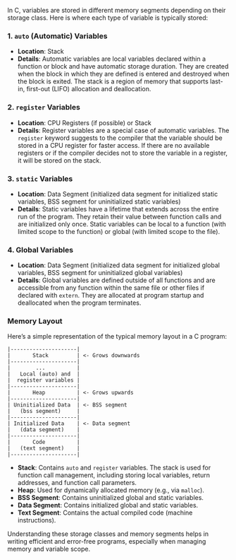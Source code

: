In C, variables are stored in different memory segments depending on their storage class. Here is where each type of variable is typically stored:

### 1. `auto` (Automatic) Variables
- **Location**: Stack
- **Details**: Automatic variables are local variables declared within a function or block and have automatic storage duration. They are created when the block in which they are defined is entered and destroyed when the block is exited. The stack is a region of memory that supports last-in, first-out (LIFO) allocation and deallocation.

### 2. `register` Variables
- **Location**: CPU Registers (if possible) or Stack
- **Details**: Register variables are a special case of automatic variables. The `register` keyword suggests to the compiler that the variable should be stored in a CPU register for faster access. If there are no available registers or if the compiler decides not to store the variable in a register, it will be stored on the stack.

### 3. `static` Variables
- **Location**: Data Segment (initialized data segment for initialized static variables, BSS segment for uninitialized static variables)
- **Details**: Static variables have a lifetime that extends across the entire run of the program. They retain their value between function calls and are initialized only once. Static variables can be local to a function (with limited scope to the function) or global (with limited scope to the file).

### 4. Global Variables
- **Location**: Data Segment (initialized data segment for initialized global variables, BSS segment for uninitialized global variables)
- **Details**: Global variables are defined outside of all functions and are accessible from any function within the same file or other files if declared with `extern`. They are allocated at program startup and deallocated when the program terminates.

### Memory Layout
Here’s a simple representation of the typical memory layout in a C program:

```
|---------------------|
|       Stack         | <- Grows downwards
|---------------------|
|        ...          |
|   Local (auto) and  |
|  register variables |
|---------------------|
|       Heap          | <- Grows upwards
|---------------------|
| Uninitialized Data  | <- BSS segment
|   (bss segment)     |
|---------------------|
| Initialized Data    | <- Data segment
|   (data segment)    |
|---------------------|
|       Code          |
|   (text segment)    |
|---------------------|
```

- **Stack**: Contains `auto` and `register` variables. The stack is used for function call management, including storing local variables, return addresses, and function call parameters.
- **Heap**: Used for dynamically allocated memory (e.g., via `malloc`).
- **BSS Segment**: Contains uninitialized global and static variables.
- **Data Segment**: Contains initialized global and static variables.
- **Text Segment**: Contains the actual compiled code (machine instructions).

Understanding these storage classes and memory segments helps in writing efficient and error-free programs, especially when managing memory and variable scope.